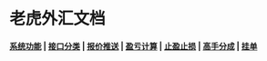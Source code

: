 # 老虎外汇文档

#### [系统功能](/) |  [接口分类](/api/category.html) | [报价推送](/quote.html) | [盈亏计算](/formula.html) | [止盈止损](/level.html) | [高手分成](/bouns.html) | [挂单](pending.html)